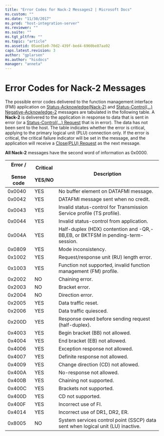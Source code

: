 ```yaml
---
title: "Error Codes for Nack-2 Messages2 | Microsoft Docs"
ms.custom: ""
ms.date: "11/30/2017"
ms.prod: "host-integration-server"
ms.reviewer: ""
ms.suite: ""
ms.tgt_pltfrm: ""
ms.topic: "article"
ms.assetid: 05aed1e0-70d2-439f-bed4-6960be87aa92
caps.latest.revision: 3
author: "gplarsen"
ms.author: "hisdocs"
manager: "anneta"
---
```

# Error Codes for Nack-2 Messages
The possible error codes delivered to the function management interface (FMI) application on [Status-Acknowledge(Nack-2)](./status-acknowledge-nack-2-2.md) and [Status-Control(...) Negative-Acknowledge-2](./status-control-negative-acknowledge-11.md) messages are tabulated in the following table. A **Nack-2** is delivered to the application in response to data that is sent in error (or a [Status-Control(...) Request](./status-control-request2.md) that is in error). The data has not been sent to the host. The table indicates whether the error is critical, applying to the primary logical unit (PLU) connection only. If the error is critical, the critical failure indicator will be set in the message, and the application will receive a [Close(PLU) Request](./close-plu-request2.md) as the next message.  
  
 **All Nack-2** messages have the second word of information as 0x0000.  
  
|Error /<br /><br /> Sense code|Critical<br /><br /> YES/NO|Description|  
|-----------------------------|--------------------------|-----------------|  
|0x0040|YES|No buffer element on DATAFMI message.|  
|0x0042|YES|DATAFMI message sent when no credit.|  
|0x0043|YES|Invalid status-control for Transmission Service profile (TS profile).|  
|0x0044|YES|Invalid status-control from application.|  
|0x004A|YES|Half-duplex (HDX) contention and -QR,-BB,EB, or BKTFSM in pending-term-session.|  
|0x0809|YES|Mode inconsistency.|  
|0x1002|YES|Request/response unit (RU) length error.|  
|0x1003|YES|Function not supported, invalid function management (FM) profile.|  
|0x2002|NO|Chaining error.|  
|0x2003|NO|Bracket error.|  
|0x2004|NO|Direction error.|  
|0x2005|YES|Data traffic reset.|  
|0x2006|YES|Data traffic quiesced.|  
|0x200D|YES|Response owed before sending request (half-duplex).|  
|0x4003|YES|Begin bracket (BB) not allowed.|  
|0x4004|YES|End bracket (EB) not allowed.|  
|0x4006|YES|Exception response not allowed.|  
|0x4007|YES|Definite response not allowed.|  
|0x4009|YES|Change direction (CD) not allowed.|  
|0x400A|YES|No-response not allowed.|  
|0x400B|YES|Chaining not supported.|  
|0x400C|YES|Brackets not supported.|  
|0x400D|YES|CD not supported.|  
|0x400F|YES|Incorrect use of FI.|  
|0x4014|YES|Incorrect use of DR1, DR2, ER.|  
|0x8005|NO|System services control point (SSCP) data sent when logical unit (LU) inactive.|